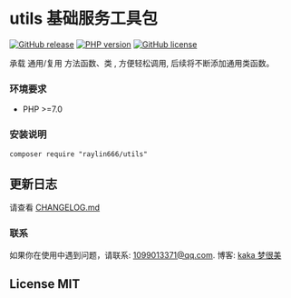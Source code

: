 # utils 基础服务工具包

[![GitHub release](https://img.shields.io/github/release/raylin666/utils.svg)](https://github.com/raylin666/utils/releases)
[![PHP version](https://img.shields.io/badge/php-%3E%207.0-orange.svg)](https://github.com/php/php-src)
[![GitHub license](https://img.shields.io/badge/license-MIT-blue.svg)](#LICENSE)

承载 通用/复用 方法函数、类 , 方便轻松调用, 后续将不断添加通用类函数。

### 环境要求

* PHP >=7.0

### 安装说明

```
composer require "raylin666/utils"
```

## 更新日志

请查看 [CHANGELOG.md](CHANGELOG.md)

### 联系

如果你在使用中遇到问题，请联系: [1099013371@qq.com](mailto:1099013371@qq.com). 博客: [kaka 梦很美](http://www.ls331.com)

## License MIT

